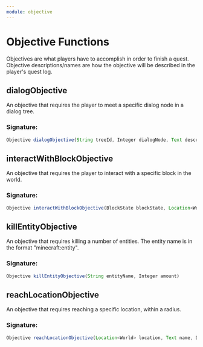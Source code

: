```yaml
---
module: objective
---
```

# Objective Functions

Objectives are what players have to accomplish in order to finish a quest. Objective descriptions/names are how the objective will be described in the player's quest log.

## dialogObjective

An objective that requires the player to meet a specific dialog node in a dialog tree.

### Signature: 
```javascript
Objective dialogObjective(String treeId, Integer dialogNode, Text description)
```

## interactWithBlockObjective

An objective that requires the player to interact with a specific block in the world.

### Signature: 
```javascript
Objective interactWithBlockObjective(BlockState blockState, Location<World> location)
```

## killEntityObjective

An objective that requires killing a number of entities. The entity name is in the format "minecraft:entity".

### Signature: 
```javascript
Objective killEntityObjective(String entityName, Integer amount)
```

## reachLocationObjective

An objective that requires reaching a specific location, within a radius.

### Signature: 
```javascript
Objective reachLocationObjective(Location<World> location, Text name, Double radius)
```

